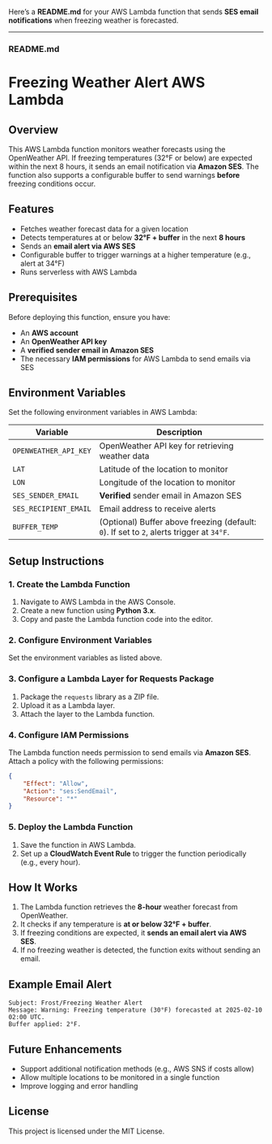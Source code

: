 Here’s a **README.md** for your AWS Lambda function that sends **SES email notifications** when freezing weather is forecasted.  

---

### **README.md**
# Freezing Weather Alert AWS Lambda

## Overview
This AWS Lambda function monitors weather forecasts using the OpenWeather API. If freezing temperatures (32°F or below) are expected within the next 8 hours, it sends an email notification via **Amazon SES**. The function also supports a configurable buffer to send warnings **before** freezing conditions occur.

## Features
- Fetches weather forecast data for a given location
- Detects temperatures at or below **32°F + buffer** in the next **8 hours**
- Sends an **email alert via AWS SES**
- Configurable buffer to trigger warnings at a higher temperature (e.g., alert at 34°F)
- Runs serverless with AWS Lambda

## Prerequisites
Before deploying this function, ensure you have:
- An **AWS account**
- An **OpenWeather API key**
- A **verified sender email in Amazon SES**
- The necessary **IAM permissions** for AWS Lambda to send emails via SES

## Environment Variables
Set the following environment variables in AWS Lambda:

| Variable             | Description |
|----------------------|-------------|
| `OPENWEATHER_API_KEY` | OpenWeather API key for retrieving weather data |
| `LAT` | Latitude of the location to monitor |
| `LON` | Longitude of the location to monitor |
| `SES_SENDER_EMAIL` | **Verified** sender email in Amazon SES |
| `SES_RECIPIENT_EMAIL` | Email address to receive alerts |
| `BUFFER_TEMP` | (Optional) Buffer above freezing (default: `0`). If set to `2`, alerts trigger at `34°F`. |

## Setup Instructions

### 1. Create the Lambda Function
1. Navigate to AWS Lambda in the AWS Console.
2. Create a new function using **Python 3.x**.
3. Copy and paste the Lambda function code into the editor.

### 2. Configure Environment Variables
Set the environment variables as listed above.

### 3. Configure a Lambda Layer for Requests Package
1. Package the `requests` library as a ZIP file.
2. Upload it as a Lambda layer.
3. Attach the layer to the Lambda function.

### 4. Configure IAM Permissions
The Lambda function needs permission to send emails via **Amazon SES**. Attach a policy with the following permissions:
```json
{
    "Effect": "Allow",
    "Action": "ses:SendEmail",
    "Resource": "*"
}
```

### 5. Deploy the Lambda Function
1. Save the function in AWS Lambda.
2. Set up a **CloudWatch Event Rule** to trigger the function periodically (e.g., every hour).

## How It Works
1. The Lambda function retrieves the **8-hour** weather forecast from OpenWeather.
2. It checks if any temperature is **at or below 32°F + buffer**.
3. If freezing conditions are expected, it **sends an email alert via AWS SES**.
4. If no freezing weather is detected, the function exits without sending an email.

## Example Email Alert
```
Subject: Frost/Freezing Weather Alert
Message: Warning: Freezing temperature (30°F) forecasted at 2025-02-10 02:00 UTC.
Buffer applied: 2°F.
```

## Future Enhancements
- Support additional notification methods (e.g., AWS SNS if costs allow)
- Allow multiple locations to be monitored in a single function
- Improve logging and error handling

## License
This project is licensed under the MIT License.

